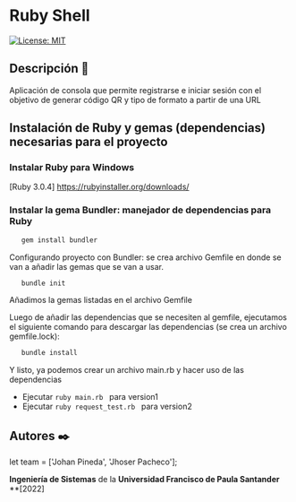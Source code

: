 # Ruby Shell

[![License: MIT](https://img.shields.io/badge/License-MIT-yellow.svg)](https://opensource.org/licenses/MIT)

## Descripción 📑

Aplicación de consola que permite registrarse e iniciar sesión con el objetivo de generar código QR y tipo de formato a partir de una URL

## Instalación de Ruby y gemas (dependencias) necesarias para el proyecto

### Instalar Ruby para Windows
[Ruby 3.0.4] https://rubyinstaller.org/downloads/

### Instalar la gema Bundler: manejador de dependencias para Ruby
```bash
   gem install bundler
```
Configurando proyecto con Bundler: se crea archivo Gemfile en donde se van a añadir las gemas que se van a usar.
```bash
   bundle init
```
Añadimos la gemas listadas en el archivo Gemfile

Luego de añadir las dependencias que se necesiten al gemfile, ejecutamos el siguiente comando para descargar las dependencias (se crea un archivo gemfile.lock):
```bash
   bundle install
```
Y listo, ya podemos crear un archivo main.rb y hacer uso de las dependencias

- Ejecutar ```ruby main.rb ``` para version1 
- Ejecutar ```ruby request_test.rb ``` para version2


## Autores ✒️

let team = ['Johan Pineda', 'Jhoser Pacheco'];

**Ingeniería de Sistemas** de la **Universidad Francisco de Paula Santander** **[2022]
